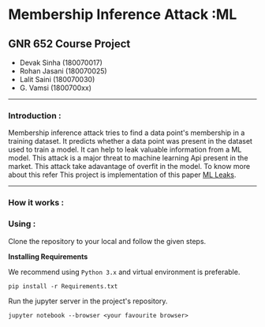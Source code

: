 # Membership Inference Attack :ML
## GNR 652 Course Project
- Devak Sinha (180070017)
- Rohan Jasani (180070025)
- Lalit Saini (180070030)
- G. Vamsi (1800700xx)
---
### Introduction :
Membership inference attack tries to find a data point's membership in a training dataset. 
It predicts whether a data point was present in the dataset used to train a model. It can help to leak valuable information
from a ML model. This attack is a major threat to machine learning Api present in the market. This attack take adavantage of
overfit in the model. To know more about this refer 
This project is implementation of this paper [ML Leaks](https://arxiv.org/pdf/1806.01246.pdf).

---
### How it works :

### Using :
Clone the repository to your local and follow the given steps.

**Installing Requirements**

We recommend using `Python 3.x` and virtual environment is preferable.

`pip install -r Requirements.txt`

Run the jupyter server in the project's repository.

`jupyter notebook --browser <your favourite browser>`

